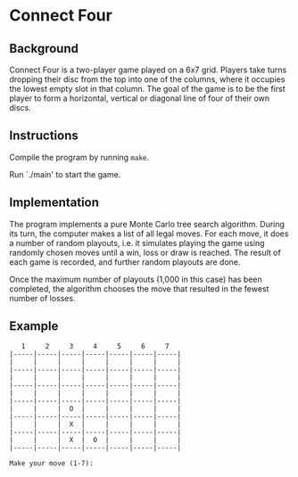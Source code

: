 # Connect Four

## Background

Connect Four is a two-player game played on a 6x7 grid. Players take turns dropping their disc from the top into one of 
the columns, where it occupies the lowest empty slot in that column. The goal of the game is to be the first player to form a
horizontal, vertical or diagonal line of four of their own discs.

## Instructions

Compile the program by running `make`.

Run `./main' to start the game.

## Implementation

The program implements a pure Monte Carlo tree search algorithm. During its turn, the computer makes a list of all legal moves. 
For each move, it does a number of random playouts, i.e. it simulates playing the game using randomly chosen moves until 
a win, loss or draw is reached. The result of each game is recorded, and further random playouts are done.

Once the maximum number of playouts (1,000 in this case) has been completed, the algorithm chooses the move that resulted in 
the fewest number of losses.

## Example

```
   1     2     3     4     5     6     7  
|-----|-----|-----|-----|-----|-----|-----|
|     |     |     |     |     |     |     |
|-----|-----|-----|-----|-----|-----|-----|
|     |     |     |     |     |     |     |
|-----|-----|-----|-----|-----|-----|-----|
|     |     |     |     |     |     |     |
|-----|-----|-----|-----|-----|-----|-----|
|     |     |  O  |     |     |     |     |
|-----|-----|-----|-----|-----|-----|-----|
|     |     |  X  |     |     |     |     |
|-----|-----|-----|-----|-----|-----|-----|
|     |     |  X  |  O  |     |     |     |
|-----|-----|-----|-----|-----|-----|-----|

Make your move (1-7):
```